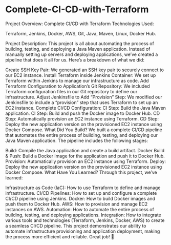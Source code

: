# Complete-CI-CD-with-Terraform

Project Overview: Complete CI/CD with Terraform
Technologies Used:

Terraform,
Jenkins,
Docker,
AWS,
Git,
Java,
Maven,
Linux,
Docker Hub.


Project Description: This project is all about automating the process of building, testing, and deploying a Java Maven application. Instead of manually setting up servers and deploying applications, we’ve created a pipeline that does it all for us. Here’s a breakdown of what we did:

Create SSH Key Pair: We generated an SSH key pair to securely connect to our EC2 instance.
Install Terraform inside Jenkins Container: We set up Terraform within Jenkins to manage our infrastructure as code.
Add Terraform Configuration to Application’s Git Repository: We included Terraform configuration files in our Git repository to define our infrastructure.
Adjust Jenkinsfile to Add “Provision” Step: We modified our Jenkinsfile to include a “provision” step that uses Terraform to set up an EC2 instance.
Complete CI/CD Configuration:
CI Step: Build the Java Maven application.
CI Step: Build and push the Docker image to Docker Hub.
CD Step: Automatically provision an EC2 instance using Terraform.
CD Step: Deploy the new application version on the provisioned EC2 instance using Docker Compose.
What Did You Build?
We built a complete CI/CD pipeline that automates the entire process of building, testing, and deploying our Java Maven application. The pipeline includes the following stages:

Build: Compile the Java application and create a build artifact.
Docker Build & Push: Build a Docker image for the application and push it to Docker Hub.
Provision: Automatically provision an EC2 instance using Terraform.
Deploy: Deploy the new application version on the provisioned EC2 instance using Docker Compose.
What Have You Learned?
Through this project, we’ve learned:

Infrastructure as Code (IaC): How to use Terraform to define and manage infrastructure.
CI/CD Pipelines: How to set up and configure a complete CI/CD pipeline using Jenkins.
Docker: How to build Docker images and push them to Docker Hub.
AWS: How to provision and manage EC2 instances on AWS.
Automation: How to automate the entire process of building, testing, and deploying applications.
Integration: How to integrate various tools and technologies (Terraform, Jenkins, Docker, AWS) to create a seamless CI/CD pipeline.
This project demonstrates our ability to automate infrastructure provisioning and application deployment, making the process more efficient and reliable. Great job! 🚀
